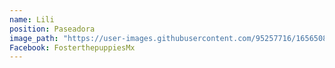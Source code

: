 ```yaml
---
name: Lili
position: Paseadora
image_path: "https://user-images.githubusercontent.com/95257716/165650819-15650892-9c39-477b-8969-2a8a071e8fbb.jpg"
Facebook: FosterthepuppiesMx
---
```

